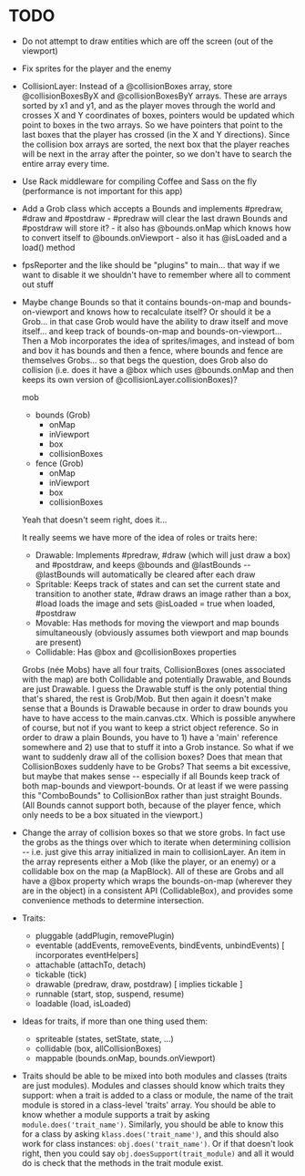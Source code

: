 # TODO

* Do not attempt to draw entities which are off the screen (out of the viewport)

* Fix sprites for the player and the enemy

* CollisionLayer: Instead of a @collisionBoxes array, store @collisionBoxesByX
  and @collisionBoxesByY arrays. These are arrays sorted by x1 and y1, and as
  the player moves through the world and crosses X and Y coordinates of boxes,
  pointers would be updated which point to boxes in the two arrays. So we have
  pointers that point to the last boxes that the player has crossed (in the X
  and Y directions). Since the collision box arrays are sorted, the next box
  that the player reaches will be next in the array after the pointer, so we
  don't have to search the entire array every time.

* Use Rack middleware for compiling Coffee and Sass on the fly
  (performance is not important for this app)

* Add a Grob class which accepts a Bounds and implements #predraw, #draw and
  #postdraw - #predraw will clear the last drawn Bounds and #postdraw will store
  it? - it also has @bounds.onMap which knows how to convert itself to
  @bounds.onViewport - also it has @isLoaded and a load() method

* fpsReporter and the like should be "plugins" to main... that way if we want to
  disable it we shouldn't have to remember where all to comment out stuff

* Maybe change Bounds so that it contains bounds-on-map and bounds-on-viewport
  and knows how to recalculate itself? Or should it be a Grob... in that case
  Grob would have the ability to draw itself and move itself... and keep track
  of bounds-on-map and bounds-on-viewport... Then a Mob incorporates the idea of
  sprites/images, and instead of bom and bov it has bounds and then a fence,
  where bounds and fence are themselves Grobs... so that begs the question, does
  Grob also do collision (i.e. does it have a @box which uses @bounds.onMap and
  then keeps its own version of @collisionLayer.collisionBoxes)?

  mob
  - bounds (Grob)
    - onMap
    - inViewport
    - box
    - collisionBoxes
  - fence (Grob)
    - onMap
    - inViewport
    - box
    - collisionBoxes

  Yeah that doesn't seem right, does it...

  It really seems we have more of the idea of roles or traits here:

  * Drawable: Implements #predraw, #draw (which will just draw a box) and
    #postdraw, and keeps @bounds and @lastBounds -- @lastBounds will
    automatically be cleared after each draw
  * Spritable: Keeps track of states and can set the current state and
    transition to another state, #draw draws an image rather than a box, #load
    loads the image and sets @isLoaded = true
    when loaded, #postdraw
  * Movable: Has methods for moving the viewport and map bounds simultaneously
    (obviously assumes both viewport and map bounds are present)
  * Collidable: Has @box and @collisionBoxes properties

  Grobs (née Mobs) have all four traits, CollisionBoxes (ones associated with
  the map) are both Collidable and potentially Drawable, and Bounds are just
  Drawable. I guess the Drawable stuff is the only potential thing that's
  shared, the rest is Grob/Mob. But then again it doesn't make sense that a
  Bounds is Drawable because in order to draw bounds you have to have access to
  the main.canvas.ctx. Which is possible anywhere of course, but not if you want
  to keep a strict object reference. So in order to draw a plain Bounds, you
  have to 1) have a 'main' reference somewhere and 2) use that to stuff it into
  a Grob instance. So what if we want to suddenly draw all of the collision
  boxes? Does that mean that CollisionBoxes suddenly have to be Grobs? That
  seems a bit excessive, but maybe that makes sense -- especially if all Bounds
  keep track of both map-bounds and viewport-bounds. Or at least if we were
  passing this "ComboBounds" to CollisionBox rather than just straight Bounds.
  (All Bounds cannot support both, because of the player fence, which only needs
  to be a box situated in the viewport.)

* Change the array of collision boxes so that we store grobs. In fact use the
  grobs as the things over which to iterate when determining collision -- i.e.
  just give this array initialized in main to collisionLayer. An item in the
  array represents either a Mob (like the player, or an enemy) or a collidable
  box on the map (a MapBlock). All of these are Grobs and all have a @box
  property which wraps the bounds-on-map (wherever they are in the object) in a
  consistent API (CollidableBox), and provides some convenience methods to
  determine intersection.

* Traits:

  * pluggable (addPlugin, removePlugin)
  * eventable (addEvents, removeEvents, bindEvents, unbindEvents) [ incorporates eventHelpers]
  * attachable (attachTo, detach)
  * tickable (tick)
  * drawable (predraw, draw, postdraw) [ implies tickable ]
  * runnable (start, stop, suspend, resume)
  * loadable (load, isLoaded)

* Ideas for traits, if more than one thing used them:

  * spriteable (states, setState, state, ...)
  * collidable (box, allCollisionBoxes)
  * mappable (bounds.onMap, bounds.onViewport)

* Traits should be able to be mixed into both modules and classes (traits are
  just modules). Modules and classes should know which traits they support: when
  a trait is added to a class or module, the name of the trait module is stored
  in a class-level 'traits' array. You should be able to know whether a module
  supports a trait by asking `module.does('trait_name')`. Similarly, you should
  be able to know this for a class by asking `klass.does('trait_name')`, and
  this should also work for class instances: `obj.does('trait_name')`. Or if
  that doesn't look right, then you could say `obj.doesSupport(trait_module)`
  and all it would do is check that the methods in the trait module exist.
